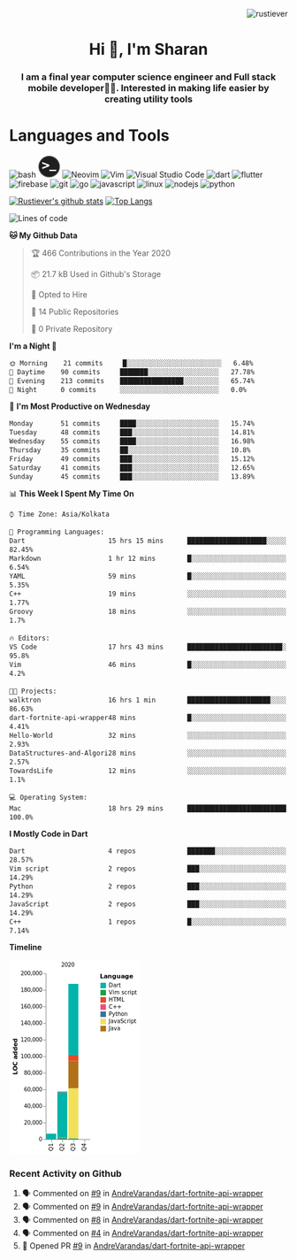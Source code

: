 <p align="right"> <img src="https://komarev.com/ghpvc/?username=rustiever" alt="rustiever" /> </p>
<h1 align="center">Hi 👋, I'm Sharan</h1>
<h3 align="center">I am a final year computer science engineer and Full stack mobile developer👨‍💻. Interested in making life easier by creating utility tools</h3>



<!-- * 🔭 I’m currently working on [Bridge](https://github.com/rustiever/bridge)

* 🌱 I’m currently learning **Flutter, Golang**

* 📫 How to reach me **sharanneeded@gmail.com**

* ⚡ Available for Freelance projects/internship opportunities. -->

# Languages and Tools

<p align="left">

  <img src="https://www.vectorlogo.zone/logos/gnu_bash/gnu_bash-icon.svg" alt="bash" width="40" height="40"/>

  <img src="https://raw.githubusercontent.com/github/explore/d92924b1d925bb134e308bd29c9de6c302ed3beb/topics/terminal/terminal.png" alt="Terminal" width="40" height="40"/> 

  <img src="https://www.vectorlogo.zone/logos/neovimio/neovimio-icon.svg" alt="Neovim" width="40" height="40"/> 
  
  <img src="https://www.vectorlogo.zone/logos/vim/vim-icon.svg" alt="Vim" width="40" height="40"/> 

  <img src="https://www.vectorlogo.zone/logos/visualstudio_code/visualstudio_code-icon.svg" alt="Visual Studio Code" width="40" height="40"/> 

  <img src="https://www.vectorlogo.zone/logos/dartlang/dartlang-icon.svg" alt="dart" width="40" height="40"/>

  <img src="https://www.vectorlogo.zone/logos/flutterio/flutterio-icon.svg" alt="flutter" width="40" height="40"/> 
  
  <img src="https://www.vectorlogo.zone/logos/firebase/firebase-icon.svg" alt="firebase" width="40" height="40"/>

  <img src="https://www.vectorlogo.zone/logos/git-scm/git-scm-icon.svg" alt="git" width="40" height="40"/> 

  <img src="https://devicons.github.io/devicon/devicon.git/icons/go/go-original.svg" alt="go" width="40" height="40"/>

  <img src="https://devicons.github.io/devicon/devicon.git/icons/javascript/javascript-original.svg" alt="javascript" width="40" height="40"/>
  
  <img src="https://devicons.github.io/devicon/devicon.git/icons/linux/linux-original.svg" alt="linux" width="40" height="40"/> 

  <img src="https://devicons.github.io/devicon/devicon.git/icons/nodejs/nodejs-original-wordmark.svg" alt="nodejs" width="40" height="40"/>

  <img src="https://devicons.github.io/devicon/devicon.git/icons/python/python-original.svg" alt="python" width="40" height="40"/>

[![Rustiever's github stats](https://github-readme-stats.vercel.app/api?username=rustiever&theme=algolia&count_private=true&show_icons=true)](https://github.com/rustiever/)
[![Top Langs](https://github-readme-stats.vercel.app/api/top-langs/?username=rustiever&layout=compact&langs_count=10&theme=algolia)](https://github.com/rustiever/)



<!--START_SECTION:waka-->
![Lines of code](https://img.shields.io/badge/From%20Hello%20World%20I%27ve%20Written-6.9%20million%20lines%20of%20code-blue)

**🐱 My Github Data** 

> 🏆 466 Contributions in the Year 2020
 > 
> 📦 21.7 kB Used in Github's Storage 
 > 
> 💼 Opted to Hire
 > 
> 📜 14 Public Repositories
 > 
> 🔑 0 Private Repository 
 > 
**I'm a Night 🦉** 

```text
🌞 Morning    21 commits     █░░░░░░░░░░░░░░░░░░░░░░░░   6.48% 
🌆 Daytime    90 commits     ███████░░░░░░░░░░░░░░░░░░   27.78% 
🌃 Evening    213 commits    ████████████████░░░░░░░░░   65.74% 
🌙 Night      0 commits      ░░░░░░░░░░░░░░░░░░░░░░░░░   0.0%

```
📅 **I'm Most Productive on Wednesday** 

```text
Monday       51 commits     ████░░░░░░░░░░░░░░░░░░░░░   15.74% 
Tuesday      48 commits     ███░░░░░░░░░░░░░░░░░░░░░░   14.81% 
Wednesday    55 commits     ████░░░░░░░░░░░░░░░░░░░░░   16.98% 
Thursday     35 commits     ██░░░░░░░░░░░░░░░░░░░░░░░   10.8% 
Friday       49 commits     ███░░░░░░░░░░░░░░░░░░░░░░   15.12% 
Saturday     41 commits     ███░░░░░░░░░░░░░░░░░░░░░░   12.65% 
Sunday       45 commits     ███░░░░░░░░░░░░░░░░░░░░░░   13.89%

```


📊 **This Week I Spent My Time On** 

```text
⌚︎ Time Zone: Asia/Kolkata

💬 Programming Languages: 
Dart                     15 hrs 15 mins      ████████████████████░░░░░   82.45% 
Markdown                 1 hr 12 mins        █░░░░░░░░░░░░░░░░░░░░░░░░   6.54% 
YAML                     59 mins             █░░░░░░░░░░░░░░░░░░░░░░░░   5.35% 
C++                      19 mins             ░░░░░░░░░░░░░░░░░░░░░░░░░   1.77% 
Groovy                   18 mins             ░░░░░░░░░░░░░░░░░░░░░░░░░   1.7%

🔥 Editors: 
VS Code                  17 hrs 43 mins      ████████████████████████░   95.8% 
Vim                      46 mins             █░░░░░░░░░░░░░░░░░░░░░░░░   4.2%

🐱‍💻 Projects: 
walktron                 16 hrs 1 min        █████████████████████░░░░   86.63% 
dart-fortnite-api-wrapper48 mins             █░░░░░░░░░░░░░░░░░░░░░░░░   4.41% 
Hello-World              32 mins             ░░░░░░░░░░░░░░░░░░░░░░░░░   2.93% 
DataStructures-and-Algori28 mins             ░░░░░░░░░░░░░░░░░░░░░░░░░   2.57% 
TowardsLife              12 mins             ░░░░░░░░░░░░░░░░░░░░░░░░░   1.1%

💻 Operating System: 
Mac                      18 hrs 29 mins      █████████████████████████   100.0%

```

**I Mostly Code in Dart** 

```text
Dart                     4 repos             ███████░░░░░░░░░░░░░░░░░░   28.57% 
Vim script               2 repos             ███░░░░░░░░░░░░░░░░░░░░░░   14.29% 
Python                   2 repos             ███░░░░░░░░░░░░░░░░░░░░░░   14.29% 
JavaScript               2 repos             ███░░░░░░░░░░░░░░░░░░░░░░   14.29% 
C++                      1 repos             █░░░░░░░░░░░░░░░░░░░░░░░░   7.14%

```


**Timeline**

![Chart not found](https://github.com/rustiever/rustiever/blob/master/charts/bar_graph.png) 


<!--END_SECTION:waka-->

### Recent Activity on Github
<!--START_SECTION:activity-->
1. 🗣 Commented on [#9](https://github.com/AndreVarandas/dart-fortnite-api-wrapper/issues/9) in [AndreVarandas/dart-fortnite-api-wrapper](https://github.com/AndreVarandas/dart-fortnite-api-wrapper)
2. 🗣 Commented on [#9](https://github.com/AndreVarandas/dart-fortnite-api-wrapper/issues/9) in [AndreVarandas/dart-fortnite-api-wrapper](https://github.com/AndreVarandas/dart-fortnite-api-wrapper)
3. 🗣 Commented on [#8](https://github.com/AndreVarandas/dart-fortnite-api-wrapper/issues/8) in [AndreVarandas/dart-fortnite-api-wrapper](https://github.com/AndreVarandas/dart-fortnite-api-wrapper)
4. 🗣 Commented on [#4](https://github.com/AndreVarandas/dart-fortnite-api-wrapper/issues/4) in [AndreVarandas/dart-fortnite-api-wrapper](https://github.com/AndreVarandas/dart-fortnite-api-wrapper)
5. 💪 Opened PR [#9](https://github.com/AndreVarandas/dart-fortnite-api-wrapper/pull/9) in [AndreVarandas/dart-fortnite-api-wrapper](https://github.com/AndreVarandas/dart-fortnite-api-wrapper)
<!--END_SECTION:activity-->